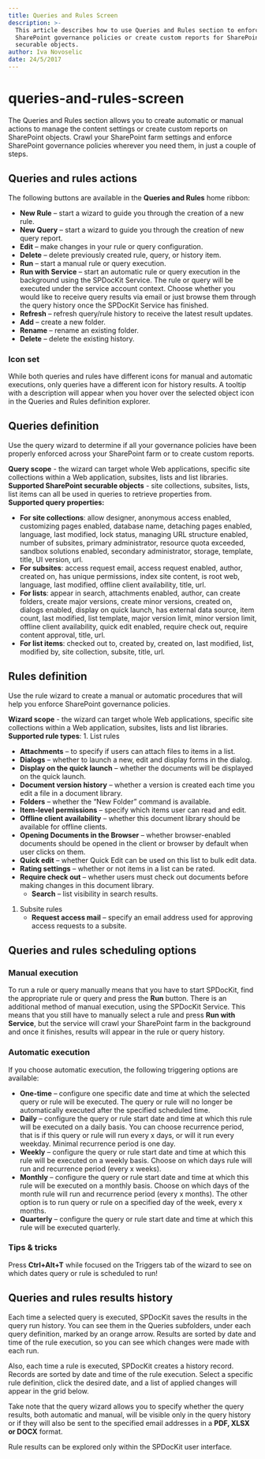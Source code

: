 ```yaml
---
title: Queries and Rules Screen
description: >-
  This article describes how to use Queries and Rules section to enforce
  SharePoint governance policies or create custom reports for SharePoint
  securable objects.
author: Iva Novoselic
date: 24/5/2017
---
```


# queries-and-rules-screen

The Queries and Rules section allows you to create automatic or manual actions to manage the content settings or create custom reports on SharePoint objects. Crawl your SharePoint farm settings and enforce SharePoint governance policies wherever you need them, in just a couple of steps.

## Queries and rules actions

The following buttons are available in the **Queries and Rules** home ribbon:

* **New Rule** – start a wizard to guide you through the creation of a new rule.
* **New Query** – start a wizard to guide you through the creation of new query report.
* **Edit** – make changes in your rule or query configuration.
* **Delete** – delete previously created rule, query, or history item.
* **Run** – start a manual rule or query execution.
* **Run with Service** – start an automatic rule or query execution in the background using the SPDocKit Service. The rule or query will be executed under the service account context. Choose whether you would like to receive query results via email or just browse them through the query history once the SPDocKit Service has finished.
* **Refresh** – refresh query/rule history to receive the latest result updates.
* **Add** – create a new folder.
* **Rename** – rename an existing folder.
* **Delete** – delete the existing history.

### Icon set

While both queries and rules have different icons for manual and automatic executions, only queries have a different icon for history results. A tooltip with a description will appear when you hover over the selected object icon in the Queries and Rules definition explorer.

## Queries definition

Use the query wizard to determine if all your governance policies have been properly enforced across your SharePoint farm or to create custom reports.

**Query scope** - the wizard can target whole Web applications, specific site collections within a Web application, subsites, lists and list libraries.  
**Supported SharePoint securable objects** - site collections, subsites, lists, list items can all be used in queries to retrieve properties from.  
**Supported query properties:**

* **For site collections**: allow designer, anonymous access enabled, customizing pages enabled, database name, detaching pages enabled, language, last modified, lock status, managing URL structure enabled, number of subsites, primary administrator, resource quota exceeded, sandbox solutions enabled, secondary administrator, storage, template, title, UI version, url.
* **For subsites**: access request email, access request enabled, author, created on, has unique permissions, index site content, is root web, language, last modified, offline client availability, title, url.
* **For lists**: appear in search, attachments enabled, author, can create folders, create major versions, create minor versions, created on, dialogs enabled, display on quick launch, has external data source, item count, last modified, list template, major version limit, minor version limit, offline client availability, quick edit enabled, require check out, require content approval, title, url.
* **For list items**: checked out to, created by, created on, last modified, list, modified by, site collection, subsite, title, url.

## Rules definition

Use the rule wizard to create a manual or automatic procedures that will help you enforce SharePoint governance policies.

**Wizard scope** - the wizard can target whole Web applications, specific site collections within a Web application, subsites, lists and list libraries.  
**Supported rule types**: 1. List rules

* **Attachments** – to specify if users can attach files to items in a list.
* **Dialogs** – whether to launch a new, edit and display forms in the dialog.
* **Display on the quick launch** – whether the documents will be displayed on the quick launch.
* **Document version history** – whether a version is created each time you edit a file in a document library.
* **Folders** – whether the “New Folder” command is available.
* **Item-level permissions** – specify which items user can read and edit.
* **Offline client availability** – whether this document library should be available for offline clients.
* **Opening Documents in the Browser** – whether browser-enabled documents should be opened in the client or browser by default when user clicks on them.
* **Quick edit** – whether Quick Edit can be used on this list to bulk edit data.
* **Rating settings** – whether or not items in a list can be rated.
* **Require check out** – whether users must check out documents before making changes in this document library.
  * **Search** – list visibility in search results.

1. Subsite rules
   * **Request access mail** – specify an email address used for approving access requests to a subsite.

## Queries and rules scheduling options

### Manual execution

To run a rule or query manually means that you have to start SPDocKit, find the appropriate rule or query and press the **Run** button. There is an additional method of manual execution, using the SPDocKit Service. This means that you still have to manually select a rule and press **Run with Service**, but the service will crawl your SharePoint farm in the background and once it finishes, results will appear in the rule or query history.

### Automatic execution

If you choose automatic execution, the following triggering options are available:

* **One-time** – configure one specific date and time at which the selected query or rule will be executed. The query or rule will no longer be automatically executed after the specified scheduled time.
* **Daily** – configure the query or rule start date and time at which this rule will be executed on a daily basis. You can choose recurrence period, that is if this query or rule will run every x days, or will it run every weekday. Minimal recurrence period is one day.
* **Weekly** – configure the query or rule start date and time at which this rule will be executed on a weekly basis. Choose on which days rule will run and recurrence period \(every x weeks\).
* **Monthly** – configure the query or rule start date and time at which this rule will be executed on a monthly basis. Choose on which days of the month rule will run and recurrence period \(every x months\). The other option is to run query or rule on a specified day of the week, every x months.
* **Quarterly** –  configure the query or rule start date and time at which this rule will be executed quarterly.

### Tips & tricks

Press **Ctrl+Alt+T** while focused on the Triggers tab of the wizard to see on which dates query or rule is scheduled to run!

## Queries and rules results history

Each time a selected query is executed, SPDocKit saves the results in the query run history. You can see them in the Queries subfolders, under each query definition, marked by an orange arrow. Results are sorted by date and time of the rule execution, so you can see which changes were made with each run.

Also, each time a rule is executed, SPDocKit creates a history record. Records are sorted by date and time of the rule execution. Select a specific rule definition, click the desired date, and a list of applied changes will appear in the grid below.

Take note that the query wizard allows you to specify whether the query results, both automatic and manual, will be visible only in the query history or if they will also be sent to the specified email addresses in a **PDF, XLSX or DOCX** format.

Rule results can be explored only within the SPDocKit user interface.


